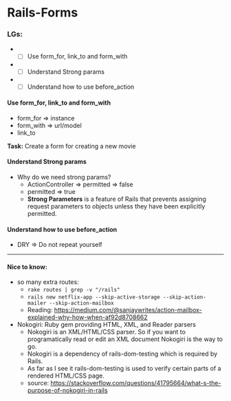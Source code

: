 # Rails-Forms

### LGs:
* - [ ] Use form_for, link_to and form_with
* - [ ] Understand Strong params
* - [ ] Understand how to use before_action

#### Use form_for, link_to and form_with
* form_for => instance
* form_with => url/model
* link_to

**Task:** Create a form for creating a new movie

#### Understand Strong params
* Why do we need strong params?
    * ActionController => permitted => false
    * permitted => true
    * **Strong Parameters** is a feature of Rails that prevents assigning request parameters to objects unless they have been explicitly permitted.

#### Understand how to use before_action
* DRY => Do not repeat yourself
---
#### Nice to know:
* so many extra routes:
    * `rake routes | grep -v "/rails"`
    * `rails new netflix-app --skip-active-storage --skip-action-mailer --skip-action-mailbox`
    * Reading: https://medium.com/@sanjaywrites/action-mailbox-explained-why-how-when-af92d8708662
* Nokogiri: Ruby gem providing HTML, XML, and Reader parsers
    * Nokogiri is an XML/HTML/CSS parser. So if you want to programatically read or edit an XML document Nokogiri is the way to go.
    * Nokogiri is a dependency of rails-dom-testing which is required by Rails.
    * As far as I see it rails-dom-testing is used to verify certain parts of a rendered HTML/CSS page.
    * source: https://stackoverflow.com/questions/41795664/what-s-the-purpose-of-nokogiri-in-rails
